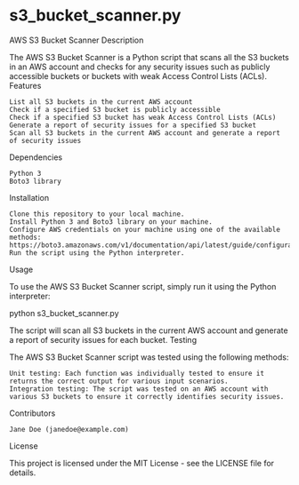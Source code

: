 # s3_bucket_scanner.py

AWS S3 Bucket Scanner
Description

The AWS S3 Bucket Scanner is a Python script that scans all the S3 buckets in an AWS account and checks for any security issues such as publicly accessible buckets or buckets with weak Access Control Lists (ACLs).
Features

    List all S3 buckets in the current AWS account
    Check if a specified S3 bucket is publicly accessible
    Check if a specified S3 bucket has weak Access Control Lists (ACLs)
    Generate a report of security issues for a specified S3 bucket
    Scan all S3 buckets in the current AWS account and generate a report of security issues

Dependencies

    Python 3
    Boto3 library

Installation

    Clone this repository to your local machine.
    Install Python 3 and Boto3 library on your machine.
    Configure AWS credentials on your machine using one of the available methods: https://boto3.amazonaws.com/v1/documentation/api/latest/guide/configuration.html
    Run the script using the Python interpreter.

Usage

To use the AWS S3 Bucket Scanner script, simply run it using the Python interpreter:

python s3_bucket_scanner.py

The script will scan all S3 buckets in the current AWS account and generate a report of security issues for each bucket.
Testing

The AWS S3 Bucket Scanner script was tested using the following methods:

    Unit testing: Each function was individually tested to ensure it returns the correct output for various input scenarios.
    Integration testing: The script was tested on an AWS account with various S3 buckets to ensure it correctly identifies security issues.

Contributors

    Jane Doe (janedoe@example.com)

License

This project is licensed under the MIT License - see the LICENSE file for details.
